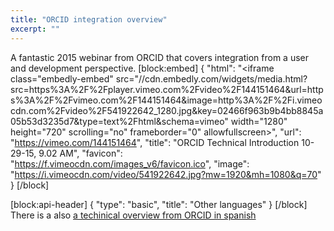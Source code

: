 ```yaml
---
title: "ORCID integration overview"
excerpt: ""
---
```

A fantastic 2015 webinar from ORCID that covers integration from a user and development perspective.
[block:embed]
{
  "html": "<iframe class=\"embedly-embed\" src=\"//cdn.embedly.com/widgets/media.html?src=https%3A%2F%2Fplayer.vimeo.com%2Fvideo%2F144151464&url=https%3A%2F%2Fvimeo.com%2F144151464&image=http%3A%2F%2Fi.vimeocdn.com%2Fvideo%2F541922642_1280.jpg&key=02466f963b9b4bb8845a05b53d3235d7&type=text%2Fhtml&schema=vimeo\" width=\"1280\" height=\"720\" scrolling=\"no\" frameborder=\"0\" allowfullscreen></iframe>",
  "url": "https://vimeo.com/144151464",
  "title": "ORCID Technical Introduction 10-29-15, 9.02 AM",
  "favicon": "https://f.vimeocdn.com/images_v6/favicon.ico",
  "image": "https://i.vimeocdn.com/video/541922642.jpg?mw=1920&mh=1080&q=70"
}
[/block]

[block:api-header]
{
  "type": "basic",
  "title": "Other languages"
}
[/block]
There is a also [a techinical overview from ORCID in spanish](https://vimeo.com/110290028)